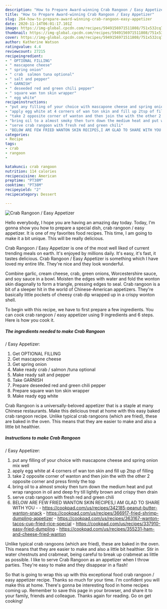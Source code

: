 ```yaml
---
description: "How to Prepare Award-winning Crab Rangoon / Easy Appetizer"
title: "How to Prepare Award-winning Crab Rangoon / Easy Appetizer"
slug: 264-how-to-prepare-award-winning-crab-rangoon-easy-appetizer
date: 2020-11-14T06:01:17.101Z
image: https://img-global.cpcdn.com/recipes/5949156971511808/751x532cq70/crab-rangoon-easy-appetizer-recipe-main-photo.jpg
thumbnail: https://img-global.cpcdn.com/recipes/5949156971511808/751x532cq70/crab-rangoon-easy-appetizer-recipe-main-photo.jpg
cover: https://img-global.cpcdn.com/recipes/5949156971511808/751x532cq70/crab-rangoon-easy-appetizer-recipe-main-photo.jpg
author: Katherine Watson
ratingvalue: 4.4
reviewcount: 27215
recipeingredient:
- " OPTIONAL FILLING"
- " mascapone cheese"
- " spring onion"
- " crab  salmon tuna optional"
- " salt and pepper"
- " GARNISH"
- " deseeded red and green chili pepper"
- " square wan ton skin wrapper"
- " egg white"
recipeinstructions:
- "put any filling of your choice with mascapone cheese and spring onion mix well"
- "apply egg white at 4 corners of wan ton skin and fill up 2tsp of filling"
- "take 2 opposite corner of wanton and then join the with the other 2 opposite corner and press firmly the top"
- "bring oil to a almost smoky then turn down the medium heat and put wrap rangoon in oil and deep fry till lightly brown and crispy then drain"
- "serve crab rangoon with fresh red and green chili"
- "BELOW ARE FEW FRIED WANTON SKIN RECIPES,I AM GLAD TO SHARE WITH YOU  https://cookpad.com/us/recipes/342185-peanut-butter-wanton-snack https://cookpad.com/us/recipes/366917-fried-shrimp-dumpling-appetizer https://cookpad.com/us/recipes/363167-wanton-tacos-cup-fried-rice-special https://cookpad.com/us/recipes/337910-easy-fried-dumpling https://cookpad.com/us/recipes/355231-ham-and-cheese-fried-wanton"
categories:
- Recipe
tags:
- crab
- rangoon
- 

katakunci: crab rangoon  
nutrition: 114 calories
recipecuisine: American
preptime: "PT38M"
cooktime: "PT38M"
recipeyield: "2"
recipecategory: Dessert

---
```



![Crab Rangoon
/ Easy Appetizer](https://img-global.cpcdn.com/recipes/5949156971511808/751x532cq70/crab-rangoon-easy-appetizer-recipe-main-photo.jpg)

Hello everybody, I hope you are having an amazing day today. Today, I'm gonna show you how to prepare a special dish, crab rangoon
/ easy appetizer. It is one of my favorites food recipes. This time, I am going to make it a bit unique. This will be really delicious.

Crab Rangoon
/ Easy Appetizer is one of the most well liked of current trending meals on earth. It's enjoyed by millions daily. It's easy, it's fast, it tastes delicious. Crab Rangoon
/ Easy Appetizer is something which I have loved my entire life. They're nice and they look wonderful.

Combine garlic, cream cheese, crab, green onions, Worcestershire sauce, and soy sauce in a bowl. Moisten the edges with water and fold the wonton skin diagonally to form a triangle, pressing edges to seal. Crab rangoon is a bit of a sleeper hit in the world of Chinese-American appetizers. They&#39;re basically little pockets of cheesy crab dip wrapped up in a crispy wonton shell.


To begin with this recipe, we have to first prepare a few ingredients. You can cook crab rangoon
/ easy appetizer using 9 ingredients and 6 steps. Here is how you cook it.

<!--inarticleads1-->

##### The ingredients needed to make Crab Rangoon
/ Easy Appetizer:

1. Get  OPTIONAL FILLING
1. Get  mascapone cheese
1. Get  spring onion
1. Make ready  crab / salmon /tuna optional
1. Make ready  salt and pepper
1. Take  GARNISH
1. Prepare  deseeded red and green chili pepper
1. Prepare  square wan ton skin wrapper
1. Make ready  egg white


Crab Rangoon is a universally-beloved appetizer that is a staple at many Chinese restaurants. Make this delicious treat at home with this easy baked crab rangoon recipe. Unlike typical crab rangoons (which are fried), these are baked in the oven. This means that they are easier to make and also a little bit healthier. 

<!--inarticleads2-->

##### Instructions to make Crab Rangoon
/ Easy Appetizer:

1. put any filling of your choice with mascapone cheese and spring onion mix well
1. apply egg white at 4 corners of wan ton skin and fill up 2tsp of filling
1. take 2 opposite corner of wanton and then join the with the other 2 opposite corner and press firmly the top
1. bring oil to a almost smoky then turn down the medium heat and put wrap rangoon in oil and deep fry till lightly brown and crispy then drain
1. serve crab rangoon with fresh red and green chili
1. BELOW ARE FEW FRIED WANTON SKIN RECIPES,I AM GLAD TO SHARE WITH YOU -  - https://cookpad.com/us/recipes/342185-peanut-butter-wanton-snack - https://cookpad.com/us/recipes/366917-fried-shrimp-dumpling-appetizer - https://cookpad.com/us/recipes/363167-wanton-tacos-cup-fried-rice-special - https://cookpad.com/us/recipes/337910-easy-fried-dumpling - https://cookpad.com/us/recipes/355231-ham-and-cheese-fried-wanton


Unlike typical crab rangoons (which are fried), these are baked in the oven. This means that they are easier to make and also a little bit healthier. Stir in water chestnuts and crabmeat, being careful to break up crabmeat as little as possible. I like to serve Crab Rangoon as an appetizer when I throw parties. They&#39;re easy to make and they disappear in a flash! 

So that is going to wrap this up with this exceptional food crab rangoon
/ easy appetizer recipe. Thanks so much for your time. I'm confident you will make this at home. There's gonna be interesting food in home recipes coming up. Remember to save this page in your browser, and share it to your family, friends and colleague. Thanks again for reading. Go on get cooking!
